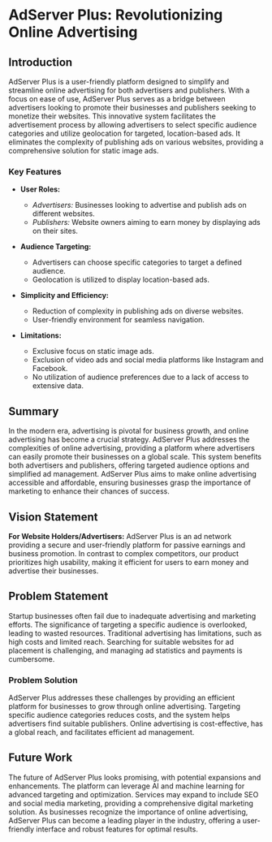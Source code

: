 # AdServer Plus: Revolutionizing Online Advertising

## Introduction

AdServer Plus is a user-friendly platform designed to simplify and streamline online advertising for both advertisers and publishers. With a focus on ease of use, AdServer Plus serves as a bridge between advertisers looking to promote their businesses and publishers seeking to monetize their websites. This innovative system facilitates the advertisement process by allowing advertisers to select specific audience categories and utilize geolocation for targeted, location-based ads. It eliminates the complexity of publishing ads on various websites, providing a comprehensive solution for static image ads.

### Key Features

- **User Roles:**
  - *Advertisers:* Businesses looking to advertise and publish ads on different websites.
  - *Publishers:* Website owners aiming to earn money by displaying ads on their sites.

- **Audience Targeting:**
  - Advertisers can choose specific categories to target a defined audience.
  - Geolocation is utilized to display location-based ads.

- **Simplicity and Efficiency:**
  - Reduction of complexity in publishing ads on diverse websites.
  - User-friendly environment for seamless navigation.

- **Limitations:**
  - Exclusive focus on static image ads.
  - Exclusion of video ads and social media platforms like Instagram and Facebook.
  - No utilization of audience preferences due to a lack of access to extensive data.

## Summary

In the modern era, advertising is pivotal for business growth, and online advertising has become a crucial strategy. AdServer Plus addresses the complexities of online advertising, providing a platform where advertisers can easily promote their businesses on a global scale. This system benefits both advertisers and publishers, offering targeted audience options and simplified ad management. AdServer Plus aims to make online advertising accessible and affordable, ensuring businesses grasp the importance of marketing to enhance their chances of success.

## Vision Statement

**For Website Holders/Advertisers:**
AdServer Plus is an ad network providing a secure and user-friendly platform for passive earnings and business promotion. In contrast to complex competitors, our product prioritizes high usability, making it efficient for users to earn money and advertise their businesses.

## Problem Statement

Startup businesses often fail due to inadequate advertising and marketing efforts. The significance of targeting a specific audience is overlooked, leading to wasted resources. Traditional advertising has limitations, such as high costs and limited reach. Searching for suitable websites for ad placement is challenging, and managing ad statistics and payments is cumbersome.

### Problem Solution

AdServer Plus addresses these challenges by providing an efficient platform for businesses to grow through online advertising. Targeting specific audience categories reduces costs, and the system helps advertisers find suitable publishers. Online advertising is cost-effective, has a global reach, and facilitates efficient ad management.

## Future Work

The future of AdServer Plus looks promising, with potential expansions and enhancements. The platform can leverage AI and machine learning for advanced targeting and optimization. Services may expand to include SEO and social media marketing, providing a comprehensive digital marketing solution. As businesses recognize the importance of online advertising, AdServer Plus can become a leading player in the industry, offering a user-friendly interface and robust features for optimal results.
